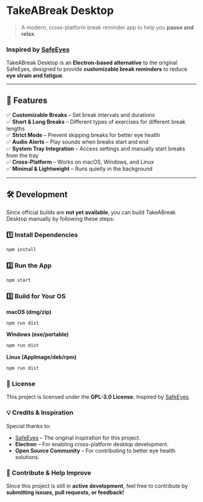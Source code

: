 # **TakeABreak Desktop**
> A modern, cross-platform break reminder app to help you **pause and relax**.

### **Inspired by** [SafeEyes](https://github.com/slgobinath/SafeEyes)  
TakeABreak Desktop is an **Electron-based alternative** to the original SafeEyes, designed to provide **customizable break reminders** to reduce **eye strain and fatigue**.

---

## **🚀 Features**
✅ **Customizable Breaks** – Set break intervals and durations  
✅ **Short & Long Breaks** – Different types of exercises for different break lengths  
✅ **Strict Mode** – Prevent skipping breaks for better eye health  
✅ **Audio Alerts** – Play sounds when breaks start and end  
✅ **System Tray Integration** – Access settings and manually start breaks from the tray  
✅ **Cross-Platform** – Works on macOS, Windows, and Linux  
✅ **Minimal & Lightweight** – Runs quietly in the background  

---

## **🛠️ Development**
Since official builds are **not yet available**, you can build TakeABreak Desktop manually by following these steps:

### **1️⃣ Install Dependencies**
```bash
npm install
```

### **2️⃣ Run the App**
```bash
npm start
```

### **3️⃣ Build for Your OS**
**macOS (dmg/zip)**
```bash
npm run dist
```
**Windows (exe/portable)**
```bash
npm run dist
```
**Linux (AppImage/deb/rpm)**
```bash
npm run dist
```

### 📜 **License**
This project is licensed under the **GPL-3.0 License.**
Inspired by [SafeEyes](https://github.com/slgobinath/SafeEyes).

### 💡 **Credits & Inspiration**
Special thanks to:
- [SafeEyes](https://github.com/slgobinath/SafeEyes) – The original inspiration for this project.
- **Electron** – For enabling cross-platform desktop development.
- **Open Source Community** – For contributing to better eye health solutions.

### **🚀 Contribute & Help Improve**
Since this project is still in **active development**, feel free to contribute by **submitting issues, pull requests, or feedback!**
